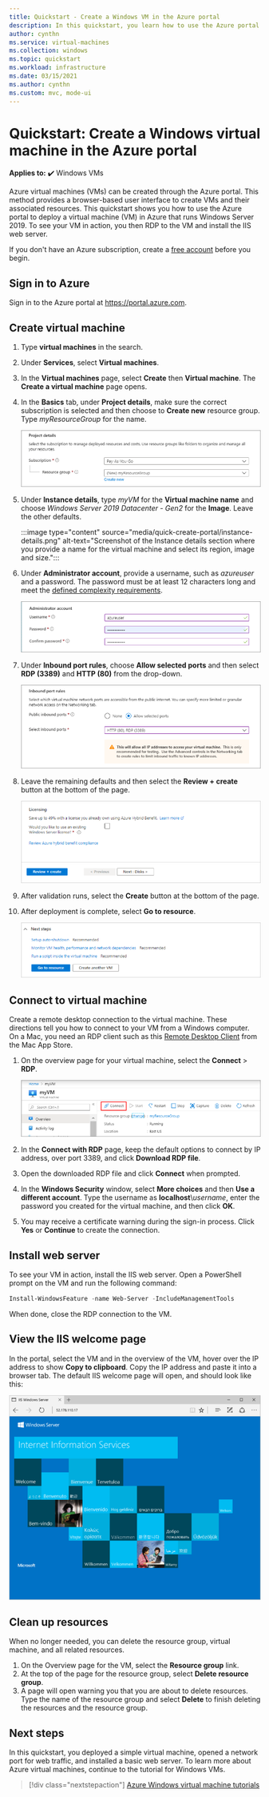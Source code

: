 ```yaml
---
title: Quickstart - Create a Windows VM in the Azure portal
description: In this quickstart, you learn how to use the Azure portal to create a Windows virtual machine
author: cynthn
ms.service: virtual-machines
ms.collection: windows
ms.topic: quickstart
ms.workload: infrastructure
ms.date: 03/15/2021
ms.author: cynthn
ms.custom: mvc, mode-ui
---
```


# Quickstart: Create a Windows virtual machine in the Azure portal

**Applies to:** :heavy_check_mark: Windows VMs 

Azure virtual machines (VMs) can be created through the Azure portal. This method provides a browser-based user interface to create VMs and their associated resources. This quickstart shows you how to use the Azure portal to deploy a virtual machine (VM) in Azure that runs Windows Server 2019. To see your VM in action, you then RDP to the VM and install the IIS web server.

If you don't have an Azure subscription, create a [free account](https://azure.microsoft.com/free/?WT.mc_id=A261C142F) before you begin.

## Sign in to Azure

Sign in to the Azure portal at https://portal.azure.com.

## Create virtual machine

1. Type **virtual machines** in the search.
1. Under **Services**, select **Virtual machines**.
1. In the **Virtual machines** page, select **Create** then **Virtual machine**. The **Create a virtual machine** page opens.
1. In the **Basics** tab, under **Project details**, make sure the correct subscription is selected and then choose to **Create new** resource group. Type *myResourceGroup* for the name. 

    ![Screenshot of the Project details section showing where you select the Azure subscription and the resource group for the virtual machine](./media/quick-create-portal/project-details.png)

1. Under **Instance details**, type *myVM* for the **Virtual machine name** and choose *Windows Server 2019 Datacenter - Gen2* for the **Image**. Leave the other defaults.

    :::image type="content" source="media/quick-create-portal/instance-details.png" alt-text="Screenshot of the Instance details section where you provide a name for the virtual machine and select its region, image and size.":::

1. Under **Administrator account**,  provide a username, such as *azureuser* and a password. The password must be at least 12 characters long and meet the [defined complexity requirements](faq.yml#what-are-the-password-requirements-when-creating-a-vm-).

    ![Screenshot of the Administrator account section where you provide the administrator username and password](./media/quick-create-portal/administrator-account.png)

1. Under **Inbound port rules**, choose **Allow selected ports** and then select **RDP (3389)** and **HTTP (80)** from the drop-down.

    ![Screenshot of the inbound port rules section where you select what ports inbound connections are allowed on](./media/quick-create-portal/inbound-port-rules.png)

1. Leave the remaining defaults and then select the **Review + create** button at the bottom of the page.

    ![Screenshot showing the Review and create button at the bottom of the page](./media/quick-create-portal/review-create.png)

1. After validation runs, select the **Create** button at the bottom of the page.

1. After deployment is complete, select **Go to resource**.

    ![Screenshot showing the next step of going to the resource](./media/quick-create-portal/next-steps.png)


## Connect to virtual machine

Create a remote desktop connection to the virtual machine. These directions tell you how to connect to your VM from a Windows computer. On a Mac, you need an RDP client such as this [Remote Desktop Client](https://apps.apple.com/app/microsoft-remote-desktop/id1295203466?mt=12) from the Mac App Store.

1. On the overview page for your virtual machine, select the **Connect** > **RDP**. 

    ![Screenshot of the virtual machine overview page showing the location of the connect button](./media/quick-create-portal/portal-quick-start-9.png)
    
2. In the **Connect with RDP** page, keep the default options to connect by IP address, over port 3389, and click **Download RDP file**.

2. Open the downloaded RDP file and click **Connect** when prompted. 

3. In the **Windows Security** window, select **More choices** and then **Use a different account**. Type the username as **localhost**\\*username*, enter the password you created for the virtual machine, and then click **OK**.

4. You may receive a certificate warning during the sign-in process. Click **Yes** or **Continue** to create the connection.

## Install web server

To see your VM in action, install the IIS web server. Open a PowerShell prompt on the VM and run the following command:

```powershell
Install-WindowsFeature -name Web-Server -IncludeManagementTools
```

When done, close the RDP connection to the VM.


## View the IIS welcome page

In the portal, select the VM and in the overview of the VM, hover over the IP address to show **Copy to clipboard**. Copy the IP address and paste it into a browser tab. The default IIS welcome page will open, and should look like this:

![Screenshot of the IIS default site in a browser](./media/quick-create-powershell/default-iis-website.png)

## Clean up resources

When no longer needed, you can delete the resource group, virtual machine, and all related resources.

1. On the Overview page for the VM, select the **Resource group** link.
1. At the top of the page for the resource group, select **Delete resource group**. 
1. A page will open warning you that you are about to delete resources. Type the name of the resource group and select **Delete** to finish deleting the resources and the resource group.

## Next steps

In this quickstart, you deployed a simple virtual machine, opened a network port for web traffic, and installed a basic web server. To learn more about Azure virtual machines, continue to the tutorial for Windows VMs.

> [!div class="nextstepaction"]
> [Azure Windows virtual machine tutorials](./tutorial-manage-vm.md)
